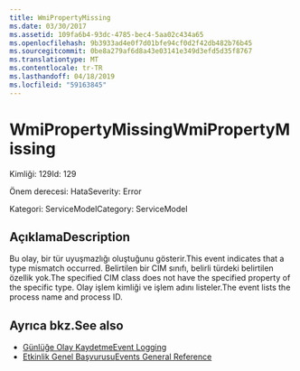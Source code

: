 ```yaml
---
title: WmiPropertyMissing
ms.date: 03/30/2017
ms.assetid: 109fa6b4-93dc-4785-bec4-5aa02c434a65
ms.openlocfilehash: 9b3933ad4e0f7d01bfe94cf0d2f42db482b76b45
ms.sourcegitcommit: 0be8a279af6d8a43e03141e349d3efd5d35f8767
ms.translationtype: MT
ms.contentlocale: tr-TR
ms.lasthandoff: 04/18/2019
ms.locfileid: "59163845"
---
```

# <a name="wmipropertymissing"></a><span data-ttu-id="5cbbe-102">WmiPropertyMissing</span><span class="sxs-lookup"><span data-stu-id="5cbbe-102">WmiPropertyMissing</span></span>
<span data-ttu-id="5cbbe-103">Kimliği: 129</span><span class="sxs-lookup"><span data-stu-id="5cbbe-103">Id: 129</span></span>  
  
 <span data-ttu-id="5cbbe-104">Önem derecesi: Hata</span><span class="sxs-lookup"><span data-stu-id="5cbbe-104">Severity: Error</span></span>  
  
 <span data-ttu-id="5cbbe-105">Kategori: ServiceModel</span><span class="sxs-lookup"><span data-stu-id="5cbbe-105">Category: ServiceModel</span></span>  
  
## <a name="description"></a><span data-ttu-id="5cbbe-106">Açıklama</span><span class="sxs-lookup"><span data-stu-id="5cbbe-106">Description</span></span>  
 <span data-ttu-id="5cbbe-107">Bu olay, bir tür uyuşmazlığı oluştuğunu gösterir.</span><span class="sxs-lookup"><span data-stu-id="5cbbe-107">This event indicates that a type mismatch occurred.</span></span> <span data-ttu-id="5cbbe-108">Belirtilen bir CIM sınıfı, belirli türdeki belirtilen özellik yok.</span><span class="sxs-lookup"><span data-stu-id="5cbbe-108">The specified CIM class does not have the specified property of the specific type.</span></span> <span data-ttu-id="5cbbe-109">Olay işlem kimliği ve işlem adını listeler.</span><span class="sxs-lookup"><span data-stu-id="5cbbe-109">The event lists the process name and process ID.</span></span>  
  
## <a name="see-also"></a><span data-ttu-id="5cbbe-110">Ayrıca bkz.</span><span class="sxs-lookup"><span data-stu-id="5cbbe-110">See also</span></span>

- [<span data-ttu-id="5cbbe-111">Günlüğe Olay Kaydetme</span><span class="sxs-lookup"><span data-stu-id="5cbbe-111">Event Logging</span></span>](../../../../../docs/framework/wcf/diagnostics/event-logging/index.md)
- [<span data-ttu-id="5cbbe-112">Etkinlik Genel Başvurusu</span><span class="sxs-lookup"><span data-stu-id="5cbbe-112">Events General Reference</span></span>](../../../../../docs/framework/wcf/diagnostics/event-logging/events-general-reference.md)
